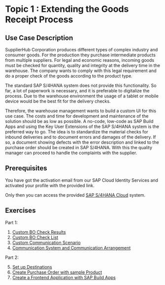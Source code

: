 # Topic 1 : Extending the Goods Receipt Process

## Use Case Description

SupplierHub Corporation produces different types of complex industry and consumer goods. For the production they purchase intermediate products from multiple suppliers. For legal and economic reasons, incoming goods must be checked for quantity, quality and integrity at the delivery time in the warehouse. The company wants to comply with this legal requirement and do a proper check of the goods according to the product type. 

The standard SAP S/4HANA system does not provide this functionality. So far, a lot of paperwork is necessary, and it is preferable to digitalize the process. Due to the warehouse environment the usage of a tablet or mobile device would be the best fit for the delivery checks. 

Therefore, the warehouse management wants to build a custom UI for this use case. The costs and time for development and maintenance of the solution should be as low as possible. A no-code, low-code as SAP Build Apps and using the Key User Extensions of the SAP S/4HANA system is the preferred way to go. The idea is to standardize the material checks for inbound deliveries and to document errors and damages of the delivery. If so, a document showing defects with the error description and linked to the purchase order should be created in SAP S/4HANA. With this the quality manager can proceed to handle the complaints with the supplier.

## Prerequisites

You have got the activation email from our SAP Cloud Identity Services and activated your profile with the provided link.

Only then you can access the provided [SAP S/4HANA Cloud](https://my401610.lab.s4hana.cloud.sap/ui) system.

## Exercises

Part 1:

1. [Custom BO Check Results](./s4hc/grcheck_bo.md) 
2. [Custom BO Check List](./s4hc/checklist_bo.md)
3. [Custom Communication Scenario](./s4hc/communication_scenario.md)
4. [Communication System and Communication Arrangement](./s4hc/communication_arrangement.md)

Part 2:

5. [Set up Destinations](./s4hc/destination.md)
6. [Create Purchase Order with sample Product](./s4hc/purchase_order.md)
7. [Create a Frontend Application with SAP Build Apps](./build-apps/sap_build_apps.md)
